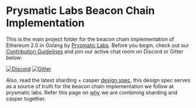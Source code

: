 # Prysmatic Labs Beacon Chain Implementation

This is the main project folder for the beacon chain implementation of Ethereum 2.0 in Golang by [Prysmatic Labs](https://prysmaticlabs.com). Before you begin, check out our [Contribution Guidelines](#contribution-guidelines) and join our active chat room on Discord or Gitter below:

[![Discord](https://user-images.githubusercontent.com/7288322/34471967-1df7808a-efbb-11e7-9088-ed0b04151291.png)](https://discord.gg/KSA7rPr)
[![Gitter](https://badges.gitter.im/Join%20Chat.svg)](https://gitter.im/prysmaticlabs/prysm?badge&utm_medium=badge&utm_campaign=pr-badge)

Also, read the latest sharding + casper [design spec](https://notes.ethereum.org/SCIg8AH5SA-O4C1G1LYZHQ), this design spec serves as a source of truth for the beacon chain implementation we follow at prysmatic labs.
Refer this page on [why](http://email.mg2.substack.com/c/eJwlj9GOhCAMRb9G3jRQQPGBh5mM8xsbhKrsDGIAM9m_X9xN2qZtbpt7rCm4xvSjj5gLOTOmL-809CMbKXFaOKakIl4DZYr2AGyQIGjHOnWH22OiYnoIxmDijaBhhS6fcy7GvjobA9m0mSXOcnZq5GBqLkilXBZhBsus5ZK89VbKkRt-a-BZI6DzZ7iur1lQ953KJ9bemnxgahuQU9XJu6pFPdu8meT8vragzEjpMCwMGLlgLo6h5z1JumQTu4IJd4v15xqMf_8ZLP_Y1bSLdbnrD-LL71i2Kj7DLxaWWF4)
we are combining sharding and casper together.
